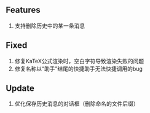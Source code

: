 ## Features
1. 支持删除历史中的某一条消息

## Fixed
1. 修复KaTeX公式渲染时，空白字符导致渲染失败的问题
2. 修复名称以“助手”结尾的快捷助手无法快捷调用的bug

## Update
1. 优化保存历史消息的对话框（删除命名的文件后缀）